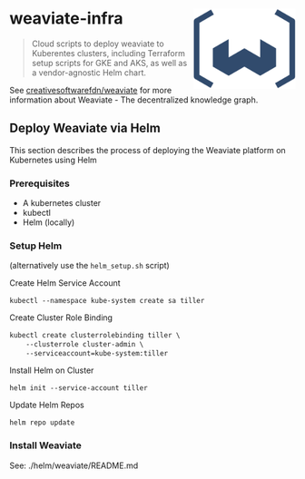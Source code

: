 # weaviate-infra <img alt='Weaviate logo' src='https://raw.githubusercontent.com/creativesoftwarefdn/weaviate/19de0956c69b66c5552447e84d016f4fe29d12c9/docs/assets/weaviate-logo.png' width='180' align='right' />

> Cloud scripts to deploy weaviate to Kuberentes clusters, including Terraform setup scripts for GKE and AKS, as well as a vendor-agnostic Helm chart.

See [creativesoftwarefdn/weaviate](https://github.com/creativesoftwarefdn/weaviate) for more information about Weaviate - The decentralized knowledge graph.

## Deploy Weaviate via Helm

This section describes the process of deploying the Weaviate platform on Kubernetes using Helm

### Prerequisites

* A kubernetes cluster
* kubectl 
* Helm (locally)

### Setup Helm

(alternatively use the `helm_setup.sh` script)

Create Helm Service Account

```
kubectl --namespace kube-system create sa tiller
```

Create Cluster Role Binding

```
kubectl create clusterrolebinding tiller \
    --clusterrole cluster-admin \
    --serviceaccount=kube-system:tiller
```

Install Helm on Cluster

```
helm init --service-account tiller
```

Update Helm Repos
```
helm repo update
```

### Install Weaviate

See: ./helm/weaviate/README.md
